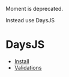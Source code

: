 Moment is deprecated.

Instead use DaysJS

# DaysJS
- [Install](https://www.npmjs.com/package/dayjs)
- [Validations](https://day.js.org/docs/en/parse/is-valid#docsNav)
